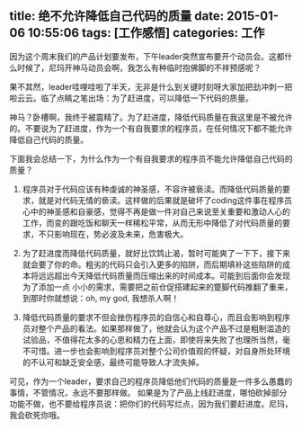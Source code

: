 title: 绝不允许降低自己代码的质量
date: 2015-01-06 10:55:06
tags: [工作感悟]
categories: 工作
---
因为这个周末我们的产品计划要发布，下午leader突然宣布要开个动员会。这都什么时候了，尼玛开神马动员会啊，我怎么有种临时抱佛脚的不祥预感呢？

果不其然，leader哇哩哇啦了半天，无非是什么到关键时刻呀大家加把劲冲刺一把啦云云。临了点睛之笔出场：为了赶进度，可以降低一下代码的质量。

神马？卧槽啊，我终于被震精了。为了赶进度，降低代码质量在我这里是不被允许的。不要说为了赶进度，作为一个有自我要求的程序员，在任何情况下都不能允许降低自己代码的质量。

下面我会总结一下，为什么作为一个有自我要求的程序员不能允许降低自己代码的质量？

1. 程序员对于代码应该有种虔诚的神圣感，不容许被亵渎。而降低代码质量的要求，就是对代码无情的亵渎。这样做的后果就是破坏了coding这件事在程序员心中的神圣感和自豪感，觉得不再是做一件对自己来说至关重要和激动人心的工作，而变的跟吃饭和聊天一样稀松平常，从而无形中降低了对代码质量的要求，不只影响现在，势必波及未来，危害极大。

2. 为了赶进度而降低代码质量，就好比饮鸩止渴，暂时可能爽了一下下，接下来就会要了你的命。粗劣的代码只会引入更多的陷阱，而后期填补这些陷阱的成本将远远超出今天降低代码质量而压缩出来的时间成本。可能到后面你会发现为了添加一点 小小的需求，需要把之前仓促搭建起来的蹩脚代码推翻了重来，到那时你就想说：oh, my god, 我想杀人啊！

3. 降低代码质量的要求不但会挫伤程序员的自信心和自尊心，而且会影响到程序员对整个产品的看法。如果那样做了，他就会认为这个产品不过是粗制滥造的试验品，不值得花太多的心思和精力在上面，即使将来失败了也理所当然，毫不可惜。进一步也会影响到程序员对整个公司价值观的怀疑，对自身所处环境的不认可和缺乏安全感，最终可能导致人才流失掉。

可见，作为一个leader，要求自己的程序员降低他们代码的质量是一件多么愚蠢的事情，不管情况，永远不要那样做。
如果是为了产品上线赶进度，哪怕砍掉部分功能不做，也不要给程序员说：把你们的代码写烂点，因为我们要赶进度。尼玛，我会砍死你哦。
